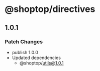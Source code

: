 # @shoptop/directives

## 1.0.1

### Patch Changes

- publish 1.0.0
- Updated dependencies
  - @shoptop/utils@1.0.1

